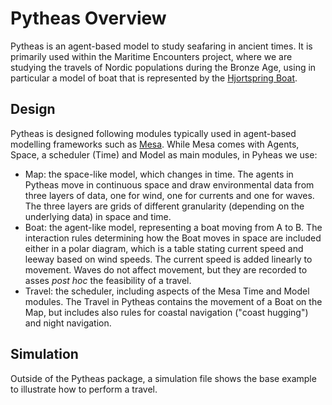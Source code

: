# Pytheas Overview

Pytheas is an agent-based model to study seafaring in ancient times. It is primarily used within the Maritime Encounters project, where we are studying the travels of Nordic populations during the Bronze Age, using in particular a model of boat that is represented by the [Hjortspring Boat](https://en.wikipedia.org/wiki/Hjortspring_boat).

## Design

Pytheas is designed following modules typically used in agent-based modelling frameworks such as [Mesa](https://github.com/projectmesa/mesa/blob/main/docs/overview.md). While Mesa comes with Agents, Space, a scheduler (Time) and Model as main modules, in Pyheas we use:

- Map: the space-like model, which changes in time. The agents in Pytheas move in continuous space and draw environmental data from three layers of data, one for wind, one for currents and one for waves. The three layers are grids of different granularity (depending on the underlying data) in space and time.
- Boat: the agent-like model, representing a boat moving from A to B. The interaction rules determining how the Boat moves in space are included either in a polar diagram, which is a table stating current speed and leeway based on wind speeds. The current speed is added linearly to movement. Waves do not affect movement, but they are recorded to asses _post hoc_ the feasibility of a travel.
- Travel: the scheduler, including aspects of the Mesa Time and Model modules. The Travel in Pytheas contains the movement of a Boat on the Map, but includes also rules for coastal navigation ("coast hugging") and night navigation.

## Simulation

Outside of the Pytheas package, a simulation file shows the base example to illustrate how to perform a travel.
